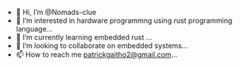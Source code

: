 - 👋 Hi, I’m @Nomads-clue
- 👀 I’m interested in hardware programmng using rust programming language...
- 🌱 I’m currently learning embedded rust ...
- 💞️ I’m looking to collaborate on embedded systems...
- 📫 How to reach me patrickgaitho2@gmail.com...

<!---
Nomads-clue/Nomads-clue is a ✨ special ✨ repository because its `README.md` (this file) appears on your GitHub profile.
You can click the Preview link to take a look at your changes.
--->

